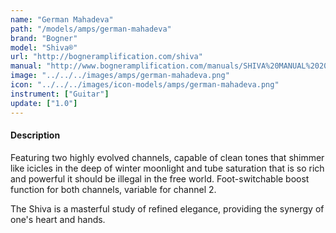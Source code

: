 ```yaml
---
name: "German Mahadeva"
path: "/models/amps/german-mahadeva"
brand: "Bogner"
model: "Shiva®"
url: "http://bogneramplification.com/shiva"
manual: "http://www.bogneramplification.com/manuals/SHIVA%20MANUAL%202012.pdf"
image: "../../../images/amps/german-mahadeva.png"
icon: "../../../images/icon-models/amps/german-mahadeva.png"
instrument: ["Guitar"]
update: ["1.0"]
---
```

#### Description
Featuring two highly evolved channels, capable of clean tones that shimmer like icicles in the deep of winter moonlight and tube saturation that is so rich and powerful it should be illegal in the free world. Foot-switchable boost function for both channels, variable for channel 2.

The Shiva is a masterful study of refined elegance, providing the synergy of one's heart and hands.